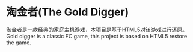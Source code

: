 # 淘金者(The Gold Digger)
淘金者是一款经典的家庭主机游戏，本项目是基于HTML5对该游戏进行还原。
</br>
Gold digger is a classic FC game, this project is based on HTML5 restore the game.
